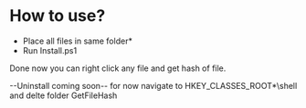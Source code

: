 
# How to use?
* Place all files in same folder*
* Run Install.ps1

Done now you can right click any file and get hash of file. 

--Uninstall coming soon-- for now navigate to HKEY_CLASSES_ROOT\*\shell  and delte folder GetFileHash
